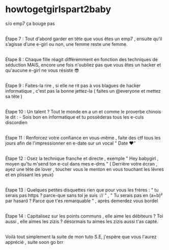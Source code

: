 # howtogetgirlspart2baby
s/o emp7 ça bouge pas

<br> Étape  7 : Tout d'abord garder en tête que vous êtes un emp7 , ensuite qu’il s’agisse d’une e-girl ou non, une femme reste une femme.

<br> Étape  8 : Chaque fille réagit différemment en fonction des techniques de séduction MAIS, encore une fois n'oubliez pas que vous êtes un hacker et qu'aucune e-girl ne vous résiste :sunglasses:

<br> Étape  9 : Faites-la rire , si elle ne rit pas à vos blagues de hacker informatique , c'est pas la bonne jettez-la ( faites un @everyone et mettez sa tête )

<br> Étape  10 : Un talent ? Tout le monde en a un et comme le proverbe chinois le dit : - Sois bon en informatique et tu possèderas tous les e-culs discordien 

<br> Étape  11 : Renforcez votre confiance en vous-même , faite des ctf tous les jours afin de l'impressionner en e-date sur un vocal " Date :heart:"


<br> Étape  12 : Osez la technique franche et directe , exemple " Hey babygirl , moyen qu'tu m'send ton e-cul dans mes e-dms " ( Derrière votre écran , ayez une tête de lover , toucher vous le menton en vous touchant les lèvres et en plissant les yeux) 

<br> Étape  13 : Quelques petites disquettes rien que pour vous les frères : " tu serais pas https ? parce-que sans toi je suis :// " ,   " Tu serais pas en (a+b)² par hasard ? Parce que t'es remarquable " , après demerdez vous bordel 

<br> Étape  14 : Capitalisez sur les points communs , elle aime les débiteurs ?  Toi aussi , elle aimes les zizis ? désormais tu aimes les zizis aussi t'as capté. 

<br> Voilà tout simplement la suite de mon  tuto S.E, j'espère que vous l'aurez apprécié , suite soon go brr 
